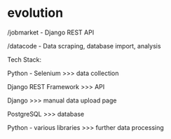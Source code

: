 # evolution
/jobmarket - Django REST API 

/datacode - Data scraping, database import, analysis


Tech Stack:

Python - Selenium >>> data collection

Django REST Framework >>> API

Django >>> manual data upload page

PostgreSQL >>> database

Python - various libraries >>> further data processing
